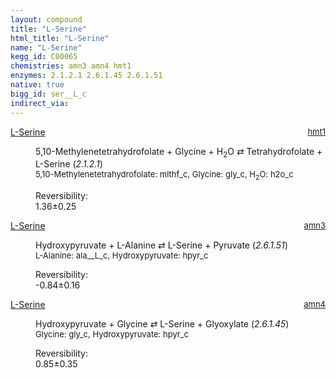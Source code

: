 ```yaml
---
layout: compound
title: "L-Serine"
html_title: "L-Serine"
name: "L-Serine"
kegg_id: C00065
chemistries: amn3 amn4 hmt1
enzymes: 2.1.2.1 2.6.1.45 2.6.1.51
native: true
bigg_id: ser__L_c
indirect_via:
---
```

<dl><dt class='rs-product'><a href='{{ site.url }}{{ site.baseurl }}/compounds/C00065' class='link-dark' data-bs-toggle='tooltip' data-bs-html='true' data-bs-title='KEGG: C00065'>L-Serine</a><span style='float: right; max-width: 40%'><a href='{{ site.url }}{{ site.baseurl }}/chemistries/hmt1' class='link-dark opacity-50' style='font-size: small; word-wrap: anywhere;'>hmt1</a></span></dt><dd><p>5,10-Methylenetetrahydrofolate + Glycine + H<sub>2</sub>O &#8644; Tetrahydrofolate + L-Serine (<i>2.1.2.1</i>)<br /><span style='font-size: small;'><span data-bs-toggle='tooltip' data-bs-html='true' data-bs-title='KEGG: C00143'>5,10-Methylenetetrahydrofolate</span>: mlthf_c, <span data-bs-toggle='tooltip' data-bs-html='true' data-bs-title='KEGG: C00037'>Glycine</span>: gly_c, <span data-bs-toggle='tooltip' data-bs-html='true' data-bs-title='KEGG: C00001'>H<sub>2</sub>O</span>: h2o_c</span><br /><div class="reversibility_info">Reversibility: <div class="progress"><div class="progress-bar bg-success" role="progressbar" style="width: 0%" aria-valuenow="0" aria-valuemin="0" aria-valuemax="100"></div></div><span>1.36&plusmn;0.25</span><div class="progress"><div class="progress-bar bg-danger" role="progressbar" style="width: 13.58%" aria-valuenow="1.3582719617878647" aria-valuemin="0" aria-valuemax="10"></div><div class="progress-bar bg-warning" role="progressbar" style="width: 2.51%" aria-valuenow="1.3582719617878647" aria-valuemin="0" aria-valuemax="10"></div></div></div></p><dl></dl></dd></dl><dl><dt class='rs-product'><a href='{{ site.url }}{{ site.baseurl }}/compounds/C00065' class='link-dark' data-bs-toggle='tooltip' data-bs-html='true' data-bs-title='KEGG: C00065'>L-Serine</a><span style='float: right; max-width: 40%'><a href='{{ site.url }}{{ site.baseurl }}/chemistries/amn3' class='link-dark opacity-50' style='font-size: small; word-wrap: anywhere;'>amn3</a></span></dt><dd><p>Hydroxypyruvate + L-Alanine &#8644; L-Serine + Pyruvate (<i>2.6.1.51</i>)<br /><span style='font-size: small;'><span data-bs-toggle='tooltip' data-bs-html='true' data-bs-title='KEGG: C00041'>L-Alanine</span>: ala__L_c, <span data-bs-toggle='tooltip' data-bs-html='true' data-bs-title='KEGG: C00168'>Hydroxypyruvate</span>: hpyr_c</span><br /><div class="reversibility_info">Reversibility: <div class="progress" style="flex-direction: row-reverse;"><div class="progress-bar bg-success" role="progressbar" style="width: 8.40%" aria-valuenow="-0.8396797514922689" aria-valuemin="0" aria-valuemax="10"></div><div class="progress-bar bg-warning" role="progressbar" style="width: 1.57%" aria-valuenow="-0.8396797514922689" aria-valuemin="0" aria-valuemax="10"></div></div><span>-0.84&plusmn;0.16</span><div class="progress"><div class="progress-bar bg-danger" role="progressbar" style="width: 0%" aria-valuenow="-0.8396797514922689" aria-valuemin="0" aria-valuemax="10"></div></div></div></p><dl></dl></dd></dl><dl><dt class='rs-product'><a href='{{ site.url }}{{ site.baseurl }}/compounds/C00065' class='link-dark' data-bs-toggle='tooltip' data-bs-html='true' data-bs-title='KEGG: C00065'>L-Serine</a><span style='float: right; max-width: 40%'><a href='{{ site.url }}{{ site.baseurl }}/chemistries/amn4' class='link-dark opacity-50' style='font-size: small; word-wrap: anywhere;'>amn4</a></span></dt><dd><p>Hydroxypyruvate + Glycine &#8644; L-Serine + Glyoxylate (<i>2.6.1.45</i>)<br /><span style='font-size: small;'><span data-bs-toggle='tooltip' data-bs-html='true' data-bs-title='KEGG: C00037'>Glycine</span>: gly_c, <span data-bs-toggle='tooltip' data-bs-html='true' data-bs-title='KEGG: C00168'>Hydroxypyruvate</span>: hpyr_c</span><br /><div class="reversibility_info">Reversibility: <div class="progress"><div class="progress-bar bg-success" role="progressbar" style="width: 0%" aria-valuenow="0" aria-valuemin="0" aria-valuemax="100"></div></div><span>0.85&plusmn;0.35</span><div class="progress"><div class="progress-bar bg-danger" role="progressbar" style="width: 8.53%" aria-valuenow="0.8530628635126024" aria-valuemin="0" aria-valuemax="10"></div><div class="progress-bar bg-warning" role="progressbar" style="width: 3.48%" aria-valuenow="0.8530628635126024" aria-valuemin="0" aria-valuemax="10"></div></div></div></p><dl></dl></dd></dl>
